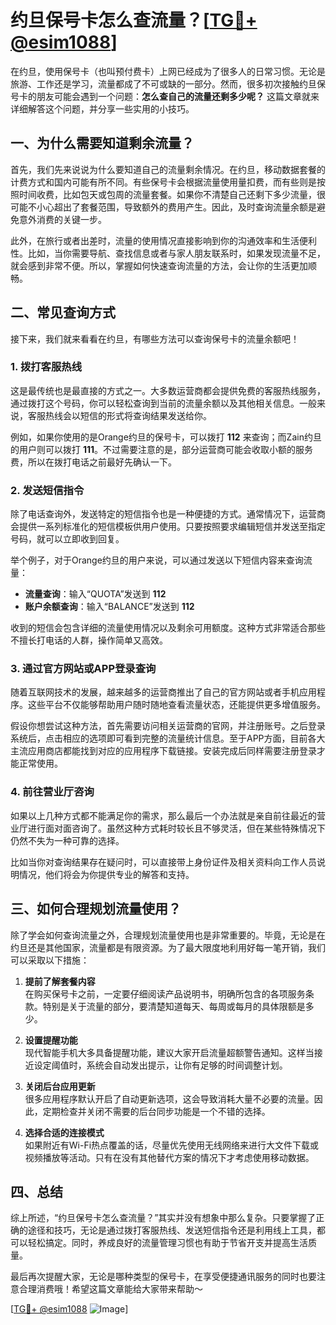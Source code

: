 # 约旦保号卡怎么查流量？[[TG💪+ @esim1088](https://t.me/s/esim1088)]

在约旦，使用保号卡（也叫预付费卡）上网已经成为了很多人的日常习惯。无论是旅游、工作还是学习，流量都成了不可或缺的一部分。然而，很多初次接触约旦保号卡的朋友可能会遇到一个问题：**怎么查自己的流量还剩多少呢？** 这篇文章就来详细解答这个问题，并分享一些实用的小技巧。

## 一、为什么需要知道剩余流量？

首先，我们先来说说为什么要知道自己的流量剩余情况。在约旦，移动数据套餐的计费方式和国内可能有所不同。有些保号卡会根据流量使用量扣费，而有些则是按照时间收费，比如包天或包周的流量套餐。如果你不清楚自己还剩下多少流量，很可能不小心超出了套餐范围，导致额外的费用产生。因此，及时查询流量余额是避免意外消费的关键一步。

此外，在旅行或者出差时，流量的使用情况直接影响到你的沟通效率和生活便利性。比如，当你需要导航、查找信息或者与家人朋友联系时，如果发现流量不足，就会感到非常不便。所以，掌握如何快速查询流量的方法，会让你的生活更加顺畅。

## 二、常见查询方式

接下来，我们就来看看在约旦，有哪些方法可以查询保号卡的流量余额吧！

### 1. **拨打客服热线**

这是最传统也是最直接的方式之一。大多数运营商都会提供免费的客服热线服务，通过拨打这个号码，你可以轻松查询到当前的流量余额以及其他相关信息。一般来说，客服热线会以短信的形式将查询结果发送给你。

例如，如果你使用的是Orange约旦的保号卡，可以拨打 **112** 来查询；而Zain约旦的用户则可以拨打 **111**。不过需要注意的是，部分运营商可能会收取小额的服务费，所以在拨打电话之前最好先确认一下。

### 2. **发送短信指令**

除了电话查询外，发送特定的短信指令也是一种便捷的方式。通常情况下，运营商会提供一系列标准化的短信模板供用户使用。只要按照要求编辑短信并发送至指定号码，就可以立即收到回复。

举个例子，对于Orange约旦的用户来说，可以通过发送以下短信内容来查询流量：

- **流量查询**：输入“QUOTA”发送到 **112**
- **账户余额查询**：输入“BALANCE”发送到 **112**

收到的短信会包含详细的流量使用情况以及剩余可用额度。这种方式非常适合那些不擅长打电话的人群，操作简单又高效。

### 3. **通过官方网站或APP登录查询**

随着互联网技术的发展，越来越多的运营商推出了自己的官方网站或者手机应用程序。这些平台不仅能够帮助用户随时随地查看流量状态，还能提供更多增值服务。

假设你想尝试这种方法，首先需要访问相关运营商的官网，并注册账号。之后登录系统后，点击相应的选项即可看到完整的流量统计信息。至于APP方面，目前各大主流应用商店都能找到对应的应用程序下载链接。安装完成后同样需要注册登录才能正常使用。

### 4. **前往营业厅咨询**

如果以上几种方式都不能满足你的需求，那么最后一个办法就是亲自前往最近的营业厅进行面对面咨询了。虽然这种方式耗时较长且不够灵活，但在某些特殊情况下仍然不失为一种可靠的选择。

比如当你对查询结果存在疑问时，可以直接带上身份证件及相关资料向工作人员说明情况，他们将会为你提供专业的解答和支持。

## 三、如何合理规划流量使用？

除了学会如何查询流量之外，合理规划流量使用也是非常重要的。毕竟，无论是在约旦还是其他国家，流量都是有限资源。为了最大限度地利用好每一笔开销，我们可以采取以下措施：

1. **提前了解套餐内容**  
   在购买保号卡之前，一定要仔细阅读产品说明书，明确所包含的各项服务条款。特别是关于流量的部分，要清楚知道每天、每周或每月的具体限额是多少。

2. **设置提醒功能**  
   现代智能手机大多具备提醒功能，建议大家开启流量超额警告通知。这样当接近设定阈值时，系统会自动发出提示，让你有足够的时间调整计划。

3. **关闭后台应用更新**  
   很多应用程序默认开启了自动更新选项，这会导致消耗大量不必要的流量。因此，定期检查并关闭不需要的后台同步功能是一个不错的选择。

4. **选择合适的连接模式**  
   如果附近有Wi-Fi热点覆盖的话，尽量优先使用无线网络来进行大文件下载或视频播放等活动。只有在没有其他替代方案的情况下才考虑使用移动数据。

## 四、总结

综上所述，“约旦保号卡怎么查流量？”其实并没有想象中那么复杂。只要掌握了正确的途径和技巧，无论是通过拨打客服热线、发送短信指令还是利用线上工具，都可以轻松搞定。同时，养成良好的流量管理习惯也有助于节省开支并提高生活质量。

最后再次提醒大家，无论是哪种类型的保号卡，在享受便捷通讯服务的同时也要注意合理消费哦！希望这篇文章能给大家带来帮助～

[[TG💪+ @esim1088](https://t.me/s/esim1088) ![Image](https://i.postimg.cc/4NQfJmqS/Snipaste-2025-05-13-00-14-12.png)]